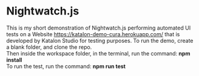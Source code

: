 # Nightwatch.js
This is my short demonstration of Nightwatch.js performing automated UI tests on a Website https://katalon-demo-cura.herokuapp.com/ that is developed by Katalon Studio for testing purposes. 
To run the demo, create a blank folder, and clone the repo.  
Then inside the workspace folder, in the terminal, run the command: **npm install**  
To run the test, run the command: **npm run test**
